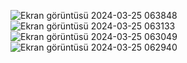 ![Ekran görüntüsü 2024-03-25 063848](https://github.com/EditChar/RMupdate/assets/104402618/68022b5f-bd87-4f1d-8fcb-b21e8d03fa76)
![Ekran görüntüsü 2024-03-25 063133](https://github.com/EditChar/RMupdate/assets/104402618/11765a35-c48f-40b0-8350-9e0126bf5893)
![Ekran görüntüsü 2024-03-25 063049](https://github.com/EditChar/RMupdate/assets/104402618/0c766588-d71c-4e9c-aae7-f0fe42b5167d)
![Ekran görüntüsü 2024-03-25 062940](https://github.com/EditChar/RMupdate/assets/104402618/c69cfcec-cf36-4183-b6fa-b4f609e94dc6)
